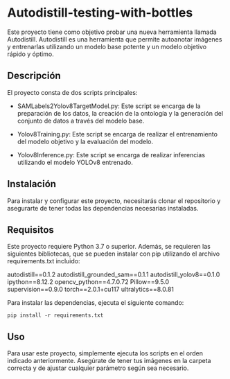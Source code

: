 # Autodistill-testing-with-bottles
Este proyecto tiene como objetivo probar una nueva herramienta llamada Autodistill. Autodistill es una herramienta que permite autoanotar imágenes y entrenarlas utilizando un modelo base potente y un modelo objetivo rápido y óptimo.

## Descripción
El proyecto consta de dos scripts principales:

- SAMLabels2Yolov8TargetModel.py: Este script se encarga de la preparación de los datos, la creación de la ontología y la generación del conjunto de datos a través del modelo base.

- Yolov8Training.py: Este script se encarga de realizar el entrenamiento del modelo objetivo y la evaluación del modelo.

- Yolov8Inference.py: Este script se encarga de realizar inferencias utilizando el modelo YOLOv8 entrenado.

## Instalación
Para instalar y configurar este proyecto, necesitarás clonar el repositorio y asegurarte de tener todas las dependencias necesarias instaladas.

## Requisitos
Este proyecto requiere Python 3.7 o superior. Además, se requieren las siguientes bibliotecas, que se pueden instalar con pip utilizando el archivo requirements.txt incluido:

autodistill==0.1.2
autodistill_grounded_sam==0.1.1
autodistill_yolov8==0.1.0
ipython==8.12.2
opencv_python==4.7.0.72
Pillow==9.5.0
supervision==0.9.0
torch==2.0.1+cu117
ultralytics==8.0.81

Para instalar las dependencias, ejecuta el siguiente comando:

```
pip install -r requirements.txt
```

## Uso
Para usar este proyecto, simplemente ejecuta los scripts en el orden indicado anteriormente. Asegúrate de tener tus imágenes en la carpeta correcta y de ajustar cualquier parámetro según sea necesario.